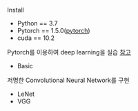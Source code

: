 Install
- Python == 3.7
- Pytorch == 1.5.0([pytorch](https://pytorch.org/get-started/previous-versions/))
- cuda == 10.2

Pytorch를 이용하여 deep learning을 실습
[참고](https://www.youtube.com/watch?v=ACmuBbuXn20&list=PLhhyoLH6IjfxeoooqP9rhU3HJIAVAJ3Vz&index=17)
- Basic

저명한 Convolutional Neural Network를 구현

- LeNet
- VGG